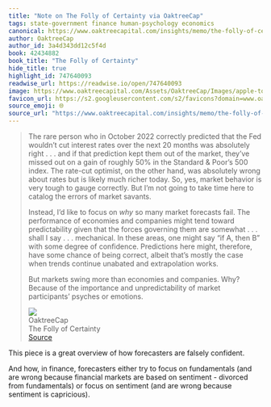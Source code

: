 ```yaml
---
title: "Note on The Folly of Certainty via OaktreeCap"
tags: state-government finance human-psychology economics
canonical: https://www.oaktreecapital.com/insights/memo/the-folly-of-certainty
author: OaktreeCap
author_id: 3a4d343dd12c5f4d
book: 42434882
book_title: "The Folly of Certainty"
hide_title: true
highlight_id: 747640093
readwise_url: https://readwise.io/open/747640093
image: https://www.oaktreecapital.com/Assets/OaktreeCap/Images/apple-touch-icon-oc.png
favicon_url: https://s2.googleusercontent.com/s2/favicons?domain=www.oaktreecapital.com
source_emoji: 🌐
source_url: "https://www.oaktreecapital.com/insights/memo/the-folly-of-certainty#:~:text=The%20rare%20person,psyches%20or%20emotions."
---
```


> The rare person who in October 2022 correctly predicted that the Fed wouldn’t cut interest rates over the next 20 months was absolutely right . . . and if that prediction kept them out of the market, they’ve missed out on a gain of roughly 50% in the Standard & Poor’s 500 index. The rate-cut optimist, on the other hand, was absolutely wrong about rates but is likely much richer today. So, yes, market behavior is very tough to gauge correctly. But I’m not going to take time here to catalog the errors of market savants.
> 
> Instead, I’d like to focus on *why* so many market forecasts fail. The performance of economies and companies might tend toward predictability given that the forces governing them are somewhat . . . shall I say . . . mechanical. In these areas, one might say “if A, then B” with some degree of confidence. Predictions here might, therefore, have some chance of being correct, albeit that’s mostly the case when trends continue unabated and extrapolation works.
> 
> But markets swing more than economies and companies. Why? Because of the importance and unpredictability of market participants’ psyches or emotions.
> <div class="quoteback-footer"><div class="quoteback-avatar"><img class="mini-favicon" src="https://s2.googleusercontent.com/s2/favicons?domain=www.oaktreecapital.com"></div><div class="quoteback-metadata"><div class="metadata-inner"><span style="display:none">FROM:</span><div aria-label="OaktreeCap" class="quoteback-author"> OaktreeCap</div><div aria-label="The Folly of Certainty" class="quoteback-title"> The Folly of Certainty</div></div></div><div class="quoteback-backlink"><a target="_blank" aria-label="go to the full text of this quotation" rel="noopener" href="https://www.oaktreecapital.com/insights/memo/the-folly-of-certainty#:~:text=The%20rare%20person,psyches%20or%20emotions." class="quoteback-arrow"> Source</a></div></div>

This piece is a great overview of how forecasters are falsely confident.

And how, in finance, forecasters either try to focus on fundamentals (and are wrong because financial markets are based on sentiment - divorced from fundamentals) or focus on sentiment (and are wrong because sentiment is capricious).
